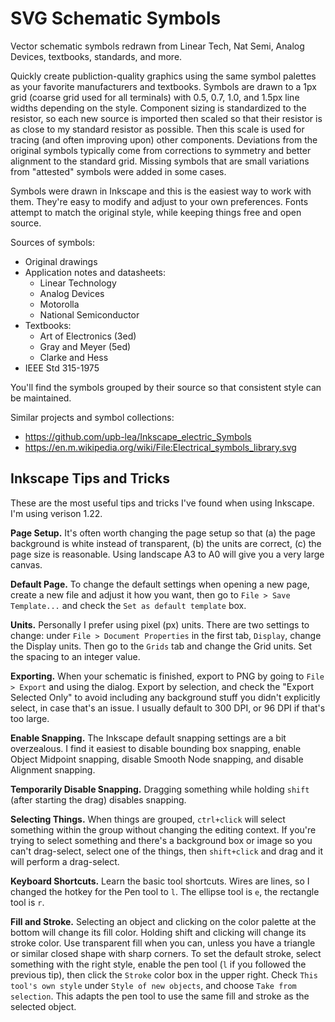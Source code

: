 # SVG Schematic Symbols
Vector schematic symbols redrawn from Linear Tech, Nat Semi, Analog Devices, textbooks, standards, and more.

Quickly create publiction-quality graphics using the same symbol palettes as your favorite manufacturers and textbooks. Symbols are drawn to a 1px grid (coarse grid used for all terminals) with 0.5, 0.7, 1.0, and 1.5px line widths depending on the style. Component sizing is standardized to the resistor, so each new source is imported then scaled so that their resistor is as close to my standard resistor as possible. Then this scale is used for tracing (and often improving upon) other components. Deviations from the original symbols typically come from corrections to symmetry and better alignment to the standard grid. Missing symbols that are small variations from "attested" symbols were added in some cases.

Symbols were drawn in Inkscape and this is the easiest way to work with them. They're easy to modify and adjust to your own preferences. Fonts attempt to match the original style, while keeping things free and open source. 

Sources of symbols:
* Original drawings
* Application notes and datasheets:
  * Linear Technology
  * Analog Devices
  * Motorolla
  * National Semiconductor
* Textbooks:
  * Art of Electronics (3ed)
  * Gray and Meyer (5ed)
  * Clarke and Hess
* IEEE Std 315-1975

You'll find the symbols grouped by their source so that consistent style can be maintained. 

Similar projects and symbol collections:
* https://github.com/upb-lea/Inkscape_electric_Symbols
* https://en.m.wikipedia.org/wiki/File:Electrical_symbols_library.svg

## Inkscape Tips and Tricks
These are the most useful tips and tricks I've found when using Inkscape. I'm using verison 1.22.

**Page Setup.** It's often worth changing the page setup so that (a) the page background is white instead of transparent, (b) the units are correct, (c) the page size is reasonable. Using landscape A3 to A0 will give you a very large canvas. 

**Default Page.** To change the default settings when opening a new page, create a new file and adjust it how you want, then go to `File > Save Template...` and check the `Set as default template` box. 

**Units.** Personally I prefer using pixel (px) units. There are two settings to change: under `File > Document Properties` in the first tab, `Display`, change the Display units. Then go to the `Grids` tab and change the Grid units. Set the spacing to an integer value. 

**Exporting.** When your schematic is finished, export to PNG by going to `File > Export` and using the dialog. Export by selection, and check the "Export Selected Only" to avoid including any background stuff you didn't explicitly select, in case that's an issue. I usually default to 300 DPI, or 96 DPI if that's too large.

**Enable Snapping.** The Inkscape default snapping settings are a bit overzealous. I find it easiest to disable bounding box snapping, enable Object Midpoint snapping, disable Smooth Node snapping, and disable Alignment snapping. 

**Temporarily Disable Snapping.** Dragging something while holding `shift` (after starting the drag) disables snapping. 

**Selecting Things.** When things are grouped, `ctrl+click` will select something within the group without changing the editing context. If you're trying to select something and there's a background box or image so you can't drag-select, select one of the things, then `shift+click` and drag and it will perform a drag-select.

**Keyboard Shortcuts.** Learn the basic tool shortcuts. Wires are lines, so I changed the hotkey for the Pen tool to `l`. The ellipse tool is `e`, the rectangle tool is `r`. 

**Fill and Stroke.** Selecting an object and clicking on the color palette at the bottom will change its fill color. Holding shift and clicking will change its stroke color. Use transparent fill when you can, unless you have a triangle or similar closed shape with sharp corners. To set the default stroke, select something with the right style, enable the pen tool (`l` if you followed the previous tip), then click the `Stroke` color box in the upper right. Check `This tool's own style` under `Style of new objects`, and choose `Take from selection`. This adapts the pen tool to use the same fill and stroke as the selected object.

